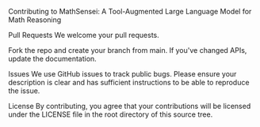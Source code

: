 Contributing to MathSensei: A Tool-Augmented Large Language Model for Math Reasoning
 
Pull Requests
We welcome your pull requests.
 
Fork the repo and create your branch from main.
If you've changed APIs, update the documentation.
 
Issues
We use GitHub issues to track public bugs. Please ensure your description is clear and has sufficient instructions to be able to reproduce the issue.

License
By contributing, you agree that your contributions will be licensed under the LICENSE file in the root directory of this source tree.
